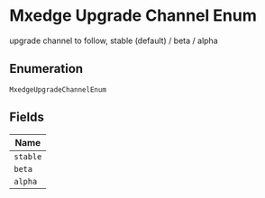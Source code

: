 
# Mxedge Upgrade Channel Enum

upgrade channel to follow, stable (default) / beta / alpha

## Enumeration

`MxedgeUpgradeChannelEnum`

## Fields

| Name |
|  --- |
| `stable` |
| `beta` |
| `alpha` |

